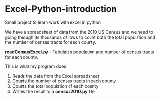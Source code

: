 # Excel-Python-introduction
Small project to learn work with excel in python

We have a spreadsheet of data from the 2010 US Census and we need to going through its thousands of rows to count both the total population and the number of census tracts for each county.

**readCensusExcel.py** - Tabulates population and number of census tracts for each county.

This is what my program does:
  1. Reads the data from the Excel spreadsheet
  2. Counts the number of census tracts in each county
  3. Counts the total population of each county
  4. Writes the result to a **census2010.py** file
